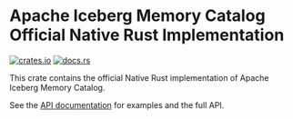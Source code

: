 <!--
  ~ Licensed to the Apache Software Foundation (ASF) under one
  ~ or more contributor license agreements.  See the NOTICE file
  ~ distributed with this work for additional information
  ~ regarding copyright ownership.  The ASF licenses this file
  ~ to you under the Apache License, Version 2.0 (the
  ~ "License"); you may not use this file except in compliance
  ~ with the License.  You may obtain a copy of the License at
  ~
  ~   http://www.apache.org/licenses/LICENSE-2.0
  ~
  ~ Unless required by applicable law or agreed to in writing,
  ~ software distributed under the License is distributed on an
  ~ "AS IS" BASIS, WITHOUT WARRANTIES OR CONDITIONS OF ANY
  ~ KIND, either express or implied.  See the License for the
  ~ specific language governing permissions and limitations
  ~ under the License.
-->

# Apache Iceberg Memory Catalog Official Native Rust Implementation

[![crates.io](https://img.shields.io/crates/v/iceberg-catalog-memory.svg)](https://crates.io/crates/iceberg-catalog-memory)
[![docs.rs](https://img.shields.io/docsrs/iceberg-catalog-memory.svg)](https://docs.rs/iceberg/latest/iceberg-catalog-memory/)

This crate contains the official Native Rust implementation of Apache Iceberg Memory Catalog.

See the [API documentation](https://docs.rs/iceberg-catalog-memory/latest) for examples and the full API.
